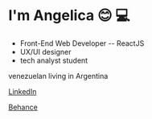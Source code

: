 # I'm  Angelica :blush: :computer:

- Front-End Web Developer -- ReactJS
- UX/UI designer
- tech analyst student

venezuelan living in Argentina 

[LinkedIn](https://www.linkedin.com/in/angelica-orozco-/)

[Behance](https://www.behance.net/orozcoangelica)
